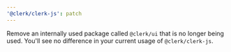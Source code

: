 ```yaml
---
'@clerk/clerk-js': patch
---
```


Remove an internally used package called `@clerk/ui` that is no longer being used. You'll see no difference in your current usage of `@clerk/clerk-js`.
